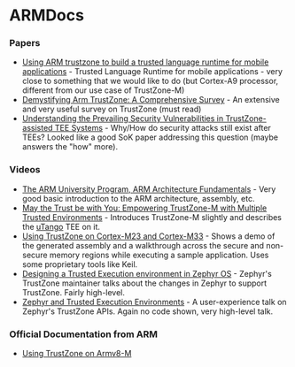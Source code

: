 # ARMDocs

### Papers
- [Using ARM trustzone to build a trusted language runtime for mobile applications](https://dl.acm.org/doi/pdf/10.1145/2541940.2541949) - Trusted Language Runtime for mobile applications - very close to something that we would like to do (but Cortex-A9 processor, different from our use case of TrustZone-M)
- [Demystifying Arm TrustZone: A Comprehensive Survey](https://dl.acm.org/doi/abs/10.1145/3291047) - An extensive and very useful survey on TrustZone (must read)
- [Understanding the Prevailing Security Vulnerabilities in TrustZone-assisted TEE Systems](https://ieeexplore.ieee.org/abstract/document/9152801) - Why/How do security attacks still exist after TEEs? Looked like a good SoK paper addressing this question (maybe answers the "how" more).

### Videos
- [The ARM University Program, ARM Architecture Fundamentals](https://www.youtube.com/watch?v=7LqPJGnBPMM) - Very good basic introduction to the ARM architecture, assembly, etc.
- [May the Trust be with You: Empowering TrustZone-M with Multiple Trusted Environments](https://www.youtube.com/watch?v=kuMh1MXqJBw) - Introduces TrustZone-M slightly and describes the [uTango](https://arxiv.org/pdf/2102.03625.pdf) TEE on it.
- [Using TrustZone on Cortex-M23 and Cortex-M33](https://www.youtube.com/watch?v=0LpCEwSfA0s) - Shows a demo of the generated assembly and a walkthrough across the secure and non-secure memory regions while executing a sample application. Uses some proprietary tools like Keil.
- [Designing a Trusted Execution environment in Zephyr OS](https://www.youtube.com/watch?v=HZiZz3Rr4sg) - Zephyr's TrustZone maintainer talks about the changes in Zephyr to support TrustZone. Fairly high-level.
- [Zephyr and Trusted Execution Environments](https://www.youtube.com/watch?v=mMnxdZP5_iw) - A user-experience talk on Zephyr's TrustZone APIs. Again no code shown, very high-level talk. 

### Official Documentation from ARM
- [Using TrustZone on Armv8-M](https://www.keil.com/appnotes/files/apnt_291.pdf)

